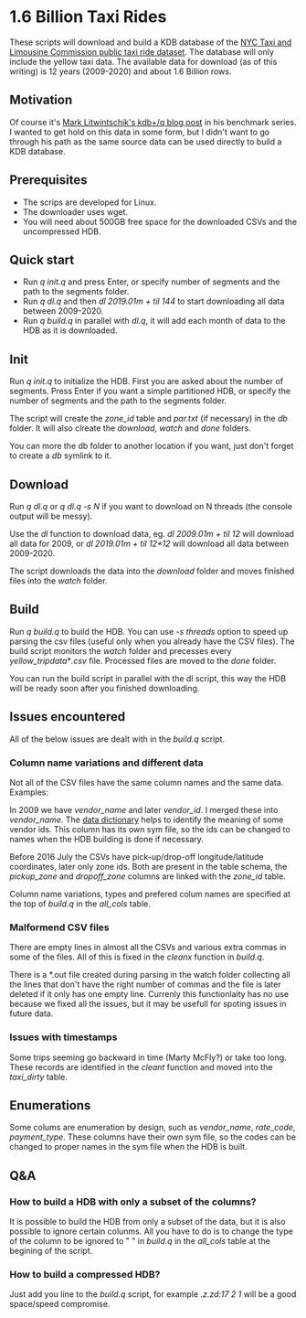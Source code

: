 # 1.6 Billion Taxi Rides

These scripts will download and build a KDB database of the [NYC Taxi and Limousine Commission public taxi ride dataset](https://www1.nyc.gov/site/tlc/about/tlc-trip-record-data.page). The database will only include the yellow taxi data.
The available data for download (as of this writing) is 12 years (2009-2020) and about 1.6 Billion rows.

## Motivation

Of course it's [Mark Litwintschik's kdb+/q blog post](https://tech.marksblogg.com/billion-nyc-taxi-kdb.html) in his benchmark series. I wanted to get hold on this data in some form, but I didn't want to go through his path as the same source data can be used directly to build a KDB database.

## Prerequisites

 * The scrips are developed for Linux.
 * The downloader uses wget.
 * You will need about 500GB free space for the downloaded CSVs and the uncompressed HDB.

## Quick start

 * Run _q init.q_ and press Enter, or specify number of segments and the path to the segments folder.
 * Run _q dl.q_ and then _dl 2019.01m + til 144_ to start downloading all data between 2009-2020.
 * Run _q build.q_ in parallel with _dl.q_, it will add each month of data to the HDB as it is downloaded.

## Init

Run _q init.q_ to initialize the HDB. First you are asked about the number of segments. Press Enter if you want a simple partitioned HDB, or specify the number of segments and the path to the segments folder. 

The script will create the _zone_id_ table and _par.txt_ (if necessary) in the _db_ folder. It will also clreate the _download, watch_ and _done_ folders.

You can more the db folder to another location if you want, just don't forget to create a _db_ symlink to it.

## Download

Run _q dl.q_ or _q dl.q -s N_ if you want to download on N threads (the console output will be messy).

Use the _dl_ function to download data, eg. _dl 2009.01m + til 12_ will download all data for 2009, or _dl 2019.01m + til 12*12_ will download all data between 2009-2020. 

The script downloads the data into the _download_ folder and moves finished files into the _watch_ folder.

## Build

Run _q build.q_ to build the HDB. You can use _-s threads_ option to speed up parsing the csv files (useful only when you already have the CSV files). The build script monitors the _watch_ folder and precesses every _yellow_tripdata_*_.csv_ file. Processed files are moved to the _done_ folder.
 
You can run the build script in parallel with the dl script, this way the HDB will be ready soon after you finished downloading.

## Issues encountered

All of the below issues are dealt with in the _build.q_ script.

### Column name variations and different data

Not all of the CSV files have the same column names and the same data. Examples:

In 2009 we have _vendor_name_ and later _vendor_id_. I merged these into _vendor_name_. The [data dictionary](https://www1.nyc.gov/assets/tlc/downloads/pdf/data_dictionary_trip_records_yellow.pdf) helps to identify the meaning of some vendor ids. This column has its own sym file, so the ids can be changed to names when the HDB building is done if necessary.

Before 2016 July the CSVs have pick-up/drop-off longitude/latitude coordinates, later only zone ids. Both are present in the table schema, the _pickup_zone_ and _dropoff_zone_ columns are linked with the _zone_id_ table.

Column name variations, types and prefered colum names are specified at the top of _build.q_ in the _all_cols_ table.

### Malformend CSV files

There are empty lines in almost all the CSVs and various extra commas in some of the files. All of this is fixed in the _cleanx_ function in _build.q_.

There is a *.out file created during parsing in the watch folder collecting all the lines that don't have the right number of commas and the file is later deleted if it only has one empty line. Currenly this functionlaity has no use because we fixed all the issues, but it may be usefull for spoting issues in future data.

### Issues with timestamps

Some trips seeming go backward in time (Marty McFly?) or take too long. These records are identified in the _cleant_ function and moved into the _taxi_dirty_ table.

## Enumerations

Some colums are enumeration by design, such as _vendor_name_, _rate_code_, _payment_type_. These columns have their own sym file, so the codes can be changed to proper names in the sym file when the HDB is built.

## Q&A

### How to build a HDB with only a subset of the columns?

It is possible to build the HDB from only a subset of the data, but it is also possible to ignore certain colunms. All you have to do is to change the type of the column to be ignored to " " in _build.q_ in the _all_cols_ table at the begining of the script. 

### How to build a compressed HDB?

Just add you line to the _build.q_ script, for example _.z.zd:17 2 1_ will be a good space/speed compromise.
